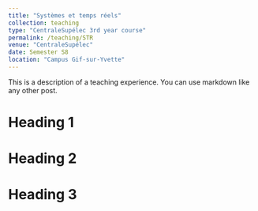 ```yaml
---
title: "Systèmes et temps réels"
collection: teaching
type: "CentraleSupélec 3rd year course"
permalink: /teaching/STR
venue: "CentraleSupélec"
date: Semester S8
location: "Campus Gif-sur-Yvette"
---
```


This is a description of a teaching experience. You can use markdown like any other post.

Heading 1
======

Heading 2
======

Heading 3
======
